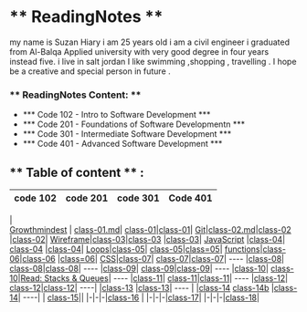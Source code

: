 # **  ReadingNotes **

my name is Suzan Hiary i am 25 years old i am a  civil engineer i graduated from Al-Balqa Applied university with very good degree in four years instead five.
i live in  salt jordan I like swimming ,shopping , travelling . I hope be  a creative and special person in future . 

### ** ReadingNotes Content: **

* *** Code 102 - Intro to Software Development ***
* *** Code 201 - Foundations of Software Developmentn ***
* *** Code 301 - Intermediate Software Development ***
* *** Code 401 - Advanced Software Development ***

## ** Table of content **  :

code  102 | code 201 | code 301  | Code 401 |
-------------|-------------|----------| -----|
 |     
[Growthmindest](Read01.md) | [class-01.md](Introductory.md)| [class-01](301-class01.md)|[class-01](./401/class01.md)|
[Git](Read02.md)|[class-02.md](class-02.md)|[class-02](301-class02.md) |[class-02](./401/class02.md)|
[Wireframe](Read03.md)|[class-03](class-03.md)|[class-03](301-class03.md) |[class-03](./401/class03.md)|
[JavaScript](Read06.md) |[class-04](class-04.md)| [class-04](301-class04.md) |[class-04](./401/class04.md)|
[Loops](Read:05.md)|[class-05](class-05.md)| [class-05](301-class05.md)|[class=05]()|
[functions]()|[class-06](class-06.md)|[class-06](301-class06.md) |[class=06](./401/class04.md)|
[CSS](Read06b.md)|[class-07](class-07.md)| [class-07](301-class07.md)|[class-07](./401/class07.md)|
 ---- |[class-08](class-08.md)| [class-08](301-class08.md)|[class-08](./401/class08.md)|
  ---- |[class-09](class-09.md)| [class-09](301-class09.md)|[class-09](./401/class09.md)|
   ---- |[class-10](class-10.md)| [class-10](301-class-10.md)|[Read: Stacks & Queues](./401/class10.md)|
    ---- |[class-11](class-11.md)| [class-11](301-class-11.md)|[class-11](./401/class11.md)|
    ---- |[class-12](class012.md)| [class-12](301-class-12.md)|[class-12](./401/class12.md)|
    ----| |[class-13](301-class-13.md) |[class-13](./401/class13.md)|
    ---- | |[class-14](301-class-14.md) [class-14b](class-14.md) |[class-14](./401/class-14.md)|
     ----| | [class-15](class15.md)||
    |-|-|-|[class-16](./401/class16.md) |
    |-|-|-|[class-17](./401/class17.md)|
    |-|-|-|[class-18](./401/class18.md)|
    
   


